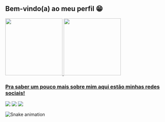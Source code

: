 ## Bem-vindo(a) ao meu perfil 😁

<div>
  <a href="https://github.com/AlanaSampaio">
  <img height="180em" src="https://github-readme-stats.vercel.app/api?username=AlanaSampaio&show_icons=true&theme=synthwave&include_all_commits=true&count_private=true"/>
  <img height="180em" src="https://github-readme-stats.vercel.app/api/top-langs/?username=AlanaSampaio&layout=compact&langs_count=6&theme=synthwave"/>
</div>
  
   ### Pra saber um pouco mais sobre mim aqui estão minhas redes sociais!
 
<div> 
  <a href="https://www.instagram.com/a1la2na3/" target="_blank"><img src="https://img.shields.io/badge/-Instagram-%23E4405F?style=for-the-badge&logo=instagram&logoColor=white" target="_blank"></a>
  <a href = "alana.sampaio2000@gmail.com"><img src="https://img.shields.io/badge/-Gmail-%23333?style=for-the-badge&logo=gmail&logoColor=white" target="_blank"></a>
  <a href="https://www.linkedin.com/in/AlanaSampaio" target="_blank"><img src="https://img.shields.io/badge/-LinkedIn-%230077B5?style=for-the-badge&logo=linkedin&logoColor=white" target="_blank"></a> 
 
  ![Snake animation](https://github.com/devemdobro/devemdobro/blob/output/github-contribution-grid-snake.svg)

</div>
